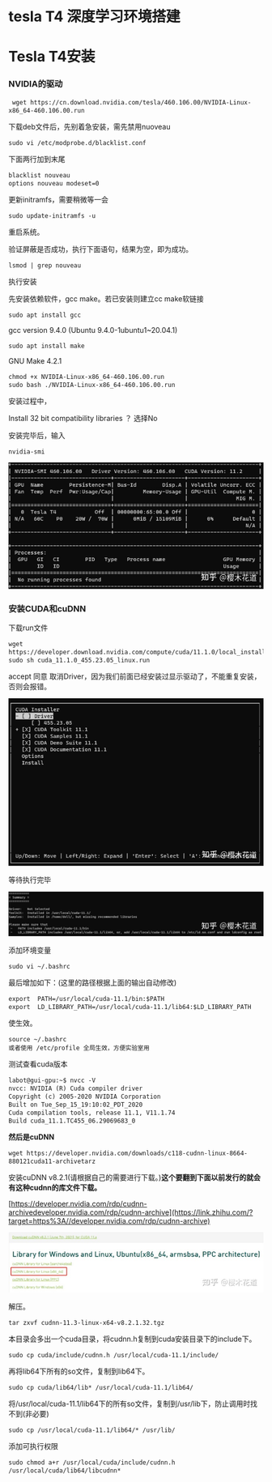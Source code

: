# tesla T4 深度学习环境搭建




# Tesla T4安装





### NVIDIA的驱动

```
 wget https://cn.download.nvidia.com/tesla/460.106.00/NVIDIA-Linux-x86_64-460.106.00.run
```

下载deb文件后，先别着急安装，需先禁用nuoveau

```text
sudo vi /etc/modprobe.d/blacklist.conf 
```

下面两行加到末尾

```text
blacklist nouveau
options nouveau modeset=0
```

更新initramfs，需要稍微等一会

```text
sudo update-initramfs -u
```

重启系统。

验证屏蔽是否成功，执行下面语句，结果为空，即为成功。

```text
lsmod | grep nouveau
```

执行安装

先安装依赖软件，gcc make。若已安装则建立cc make软链接

```text
sudo apt install gcc
```

gcc version 9.4.0 (Ubuntu 9.4.0-1ubuntu1~20.04.1)

```text
sudo apt install make
```

GNU Make 4.2.1

```text
chmod +x NVIDIA-Linux-x86_64-460.106.00.run 
sudo bash ./NVIDIA-Linux-x86_64-460.106.00.run
```

安装过程中，

Install 32 bit compatibility libraries ？ 选择No

安装完毕后，输入

```text
nvidia-smi
```

![img](https://raw.githubusercontent.com/kengerlwl/kengerlwl.github.io/refs/heads/master/image/fd10750a9216e7e8481fa986baad00c8/e5eef861ebafd1e5104dac0a107afa79.png)

### 安装CUDA和cuDNN

下载run文件

```text
wget https://developer.download.nvidia.com/compute/cuda/11.1.0/local_installers/cuda_11.1.0_455.23.05_linux.run
sudo sh cuda_11.1.0_455.23.05_linux.run
```

accept 同意 取消Driver，因为我们前面已经安装过显示驱动了，不能重复安装，否则会报错。

![img](https://raw.githubusercontent.com/kengerlwl/kengerlwl.github.io/refs/heads/master/image/fd10750a9216e7e8481fa986baad00c8/80e31a36d5f762ad8c5c23c146db4f38.png)

等待执行完毕

![img](https://raw.githubusercontent.com/kengerlwl/kengerlwl.github.io/refs/heads/master/image/fd10750a9216e7e8481fa986baad00c8/1aa9c7f087059a817bb0debaffa0acfa.png)

添加环境变量

```text
sudo vi ~/.bashrc
```

最后增加如下：(这里的路径根据上面的输出自动修改)

```text
export  PATH=/usr/local/cuda-11.1/bin:$PATH
export  LD_LIBRARY_PATH=/usr/local/cuda-11.1/lib64:$LD_LIBRARY_PATH
```

使生效。

```text
source ~/.bashrc 
或者使用 /etc/profile 全局生效，方便实验室用
```



测试查看cuda版本

```
labot@gui-gpu:~$ nvcc -V
nvcc: NVIDIA (R) Cuda compiler driver
Copyright (c) 2005-2020 NVIDIA Corporation
Built on Tue_Sep_15_19:10:02_PDT_2020
Cuda compilation tools, release 11.1, V11.1.74
Build cuda_11.1.TC455_06.29069683_0
```





**然后是cuDNN**



```
wget https://developer.nvidia.com/downloads/c118-cudnn-linux-8664-880121cuda11-archivetarz
```



安装cuDNN v8.2.1(请根据自己的需要进行下载。)**这个要翻到下面以前发行的就会有这种cudnn的库文件下载。**

[https://developer.nvidia.com/rdp/cudnn-archivedeveloper.nvidia.com/rdp/cudnn-archive](https://link.zhihu.com/?target=https%3A//developer.nvidia.com/rdp/cudnn-archive)

![img](https://raw.githubusercontent.com/kengerlwl/kengerlwl.github.io/refs/heads/master/image/fd10750a9216e7e8481fa986baad00c8/bdf466115f08a53ab2b6a05ebafb9a36.png)

解压。

```text
tar zxvf cudnn-11.3-linux-x64-v8.2.1.32.tgz
```

本目录会多出一个cuda目录，将cudnn.h复制到cuda安装目录下的include下。

```text
sudo cp cuda/include/cudnn.h /usr/local/cuda-11.1/include/
```

再将lib64下所有的so文件，复制到lib64下。

```text
sudo cp cuda/lib64/lib* /usr/local/cuda-11.1/lib64/
```

将/usr/local/cuda-11.1/lib64下的所有so文件，复制到/usr/lib下，防止调用时找不到(非必要)

```text
sudo cp /usr/local/cuda-11.1/lib64/* /usr/lib/
```

添加可执行权限

```
sudo chmod a+r /usr/local/cuda/include/cudnn.h /usr/local/cuda/lib64/libcudnn*
```


